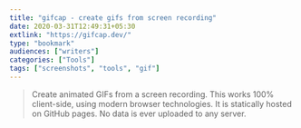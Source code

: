 ```yaml
---
title: "gifcap - create gifs from screen recording"
date: 2020-03-31T12:49:31+05:30
extlink: "https://gifcap.dev/"
type: "bookmark"
audiences: ["writers"]
categories: ["Tools"]
tags: ["screenshots", "tools", "gif"]
---
```


> Create animated GIFs from a screen recording. 
This works 100% client-side, using modern browser technologies. It is statically hosted on GitHub pages. No data is ever uploaded to any server.